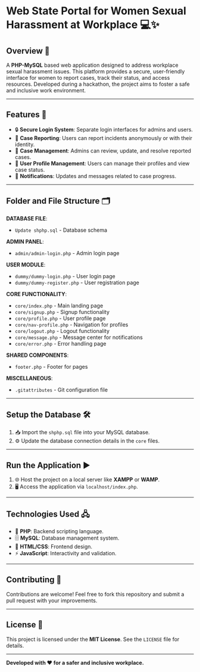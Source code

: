# Web State Portal for Women Sexual Harassment at Workplace 💻✨

## Overview 📖

A **PHP-MySQL** based web application designed to address workplace sexual harassment issues. This platform provides a secure, user-friendly interface for women to report cases, track their status, and access resources. Developed during a hackathon, the project aims to foster a safe and inclusive work environment.

---

## Features 🚀

- 🔒 **Secure Login System**: Separate login interfaces for admins and users.
- 📝 **Case Reporting**: Users can report incidents anonymously or with their identity.
- 📂 **Case Management**: Admins can review, update, and resolve reported cases.
- 👤 **User Profile Management**: Users can manage their profiles and view case status.
- 🔔 **Notifications**: Updates and messages related to case progress.

---

## Folder and File Structure 🗂️

**DATABASE FILE**:
- `Update shphp.sql` - Database schema

**ADMIN PANEL**:
- `admin/admin-login.php` - Admin login page

**USER MODULE**:
- `dummy/dummy-login.php` - User login page
- `dummy/dummy-register.php` - User registration page

**CORE FUNCTIONALITY**:
- `core/index.php` - Main landing page
- `core/signup.php` - Signup functionality
- `core/profile.php` - User profile page
- `core/nav-profile.php` - Navigation for profiles
- `core/logout.php` - Logout functionality
- `core/message.php` - Message center for notifications
- `core/error.php` - Error handling page

**SHARED COMPONENTS**:
- `footer.php` - Footer for pages

**MISCELLANEOUS**:
- `.gitattributes` - Git configuration file

---

## Setup the Database 🛠️

1. 📥 Import the `shphp.sql` file into your MySQL database.
2. ⚙️ Update the database connection details in the `core` files.

---

## Run the Application ▶️

1. 🌐 Host the project on a local server like **XAMPP** or **WAMP**.
2. 🖥️ Access the application via `localhost/index.php`.

---

## Technologies Used 🖧

- 🐘 **PHP**: Backend scripting language.
- 🗄️ **MySQL**: Database management system.
- 🎨 **HTML/CSS**: Frontend design.
- ⚡ **JavaScript**: Interactivity and validation.

---

## Contributing 🤝

Contributions are welcome! Feel free to fork this repository and submit a pull request with your improvements.

---

## License 📜

This project is licensed under the **MIT License**. See the `LICENSE` file for details.

---

**Developed with ❤️ for a safer and inclusive workplace.**
